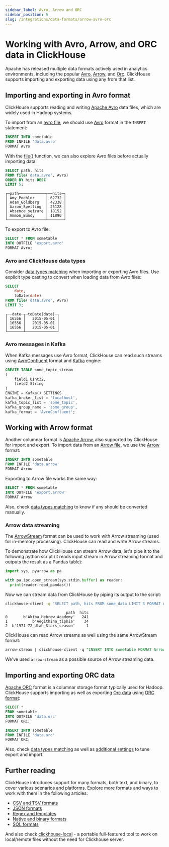 ```yaml
---
sidebar_label: Avro, Arrow and ORC
sidebar_position: 5
slug: /integrations/data-formats/arrow-avro-orc
---
```


# Working with Avro, Arrow, and ORC data in ClickHouse

Apache has released multiple data formats actively used in analytics environments, including the popular [Avro](https://avro.apache.org/), [Arrow](https://arrow.apache.org/), and [Orc](https://orc.apache.org/). ClickHouse supports importing and exporting data using any from that list.

## Importing and exporting in Avro format

ClickHouse supports reading and writing [Apache Avro](https://avro.apache.org/) data files, which are widely used in Hadoop systems.

To import from an [avro file](assets/data.avro), we should use [Avro](/interfaces/formats.md/#data-format-avro) format in the `INSERT` statement:

```sql
INSERT INTO sometable
FROM INFILE 'data.avro'
FORMAT Avro
```

With the [file()](/sql-reference/functions/files.md/#file) function, we can also explore Avro files before actually importing data:

```sql
SELECT path, hits
FROM file('data.avro', Avro)
ORDER BY hits DESC
LIMIT 5;
```
```response
┌─path────────────┬──hits─┐
│ Amy_Poehler     │ 62732 │
│ Adam_Goldberg   │ 42338 │
│ Aaron_Spelling  │ 25128 │
│ Absence_seizure │ 18152 │
│ Ammon_Bundy     │ 11890 │
└─────────────────┴───────┘
```

To export to Avro file:

```sql
SELECT * FROM sometable
INTO OUTFILE 'export.avro'
FORMAT Avro;
```

### Avro and ClickHouse data types

Consider [data types matching](/interfaces/formats.md/#data_types-matching) when importing or exporting Avro files. Use explicit type casting to convert when loading data from Avro files:

```sql
SELECT
    date,
    toDate(date)
FROM file('data.avro', Avro)
LIMIT 3;
```
```response
┌──date─┬─toDate(date)─┐
│ 16556 │   2015-05-01 │
│ 16556 │   2015-05-01 │
│ 16556 │   2015-05-01 │
└───────┴──────────────┘
```

### Avro messages in Kafka

When Kafka messages use Avro format, ClickHouse can read such streams using [AvroConfluent](/interfaces/formats.md/#data-format-avro-confluent) format and [Kafka](/engines/table-engines/integrations/kafka.md) engine:

```sql
CREATE TABLE some_topic_stream
(
    field1 UInt32,
    field2 String
)
ENGINE = Kafka() SETTINGS
kafka_broker_list = 'localhost',
kafka_topic_list = 'some_topic',
kafka_group_name = 'some_group',
kafka_format = 'AvroConfluent';
```

## Working with Arrow format

Another columnar format is [Apache Arrow](https://arrow.apache.org/), also supported by ClickHouse for import and export. To import data from an [Arrow file](assets/data.arrow), we use the [Arrow](/interfaces/formats.md/#data-format-arrow) format:

```sql
INSERT INTO sometable
FROM INFILE 'data.arrow'
FORMAT Arrow
```

Exporting to Arrow file works the same way:

```sql
SELECT * FROM sometable
INTO OUTFILE 'export.arrow'
FORMAT Arrow
```

Also, check [data types matching](/interfaces/formats.md/#data-types-matching-arrow) to know if any should be converted manually.

### Arrow data streaming

The [ArrowStream](/interfaces/formats.md/#data-format-arrow-stream) format can be used to work with Arrow streaming (used for in-memory processing). ClickHouse can read and write Arrow streams.

To demonstrate how ClickHouse can stream Arrow data, let's pipe it to the following python script (it reads input stream in Arrow streaming format and outputs the result as a Pandas table):

```python
import sys, pyarrow as pa

with pa.ipc.open_stream(sys.stdin.buffer) as reader:
  print(reader.read_pandas())
```

Now we can stream data from ClickHouse by piping its output to the script:

```bash
clickhouse-client -q "SELECT path, hits FROM some_data LIMIT 3 FORMAT ArrowStream" | python3 arrow.py
```
```response
                           path  hits
0       b'Akiba_Hebrew_Academy'   241
1           b'Aegithina_tiphia'    34
2  b'1971-72_Utah_Stars_season'     1
```

ClickHouse can read Arrow streams as well using the same ArrowStream format:

```sql
arrow-stream | clickhouse-client -q "INSERT INTO sometable FORMAT ArrowStream"
```

We've used `arrow-stream` as a possible source of Arrow streaming data.

## Importing and exporting ORC data

[Apache ORC](https://orc.apache.org/) format is a columnar storage format typically used for Hadoop. ClickHouse supports importing as well as exporting [Orc data](assets/data.orc) using [ORC format](/interfaces/formats.md/#data-format-orc):

```sql
SELECT *
FROM sometable
INTO OUTFILE 'data.orc'
FORMAT ORC;

INSERT INTO sometable
FROM INFILE 'data.orc'
FORMAT ORC;
```

Also, check [data types matching](/interfaces/formats.md/#data-types-matching-orc) as well as [additional settings](/interfaces/formats.md/#parquet-format-settings) to tune export and import.

## Further reading

ClickHouse introduces support for many formats, both text, and binary, to cover various scenarios and platforms. Explore more formats and ways to work with them in the following articles:

- [CSV and TSV formats](csv-tsv.md)
- [JSON formats](/integrations/data-ingestion/data-formats/json/intro.md)
- [Regex and templates](templates-regex.md)
- [Native and binary formats](binary.md)
- [SQL formats](sql.md)

And also check [clickhouse-local](https://clickhouse.com/blog/extracting-converting-querying-local-files-with-sql-clickhouse-local) - a portable full-featured tool to work on local/remote files without the need for Clickhouse server.

